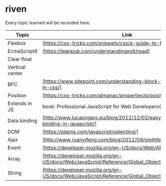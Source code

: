 # riven

Every topic learned will be recorded here.

| Topic           | Link                                                      |
| ------          | ------                                                    |
| Flexbox         | [https://css-tricks.com/snippets/css/a-guide-to-flexbox/] |
| EcmaScript6     | [https://leanpub.com/understandinges6/read]               |
| Clear float     |                                                           |
| Vertical center |                                                           |
| BFC             | [https://www.sitepoint.com/understanding-block-formatting-contexts-in-css/] |
| Position        | [https://css-tricks.com/almanac/properties/p/position/]   |
| Extends in JS   |  book: Professional JavaScript for Web Developers(3d)     |
| Data binding    | [http://www.lucaongaro.eu/blog/2012/12/02/easy-two-way-data-binding-in-javascript/] |
| DOM             | [https://plainjs.com/javascript/selecting/]               |
| Ajax            | [http://www.ruanyifeng.com/blog/2012/09/xmlhttprequest_level_2.html] |
| Event           | [https://developer.mozilla.org/en-US/docs/Web/API/Event]  |
| Array           | [https://developer.mozilla.org/en-US/docs/Web/JavaScript/Reference/Global_Objects/Array]  |
| String          | [https://developer.mozilla.org/en-US/docs/Web/JavaScript/Reference/Global_Objects/String] |